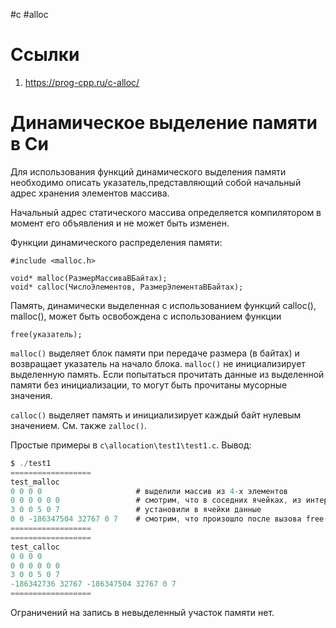 #c #alloc

# Ссылки

1. https://prog-cpp.ru/c-alloc/

# Динамическое выделение памяти в Си

Для использования функций динамического выделения памяти необходимо описать указатель,представляющий собой начальный адрес хранения элементов массива.

Начальный адрес статического массива определяется компилятором в момент его объявления и не
может быть изменен.

Функции динамического распределения памяти:

```
#include <malloc.h>

void* malloc(РазмерМассиваВБайтах);
void* calloc(ЧислоЭлементов, РазмерЭлементаВБайтах);
```

Память, динамически выделенная с использованием функций calloc(), malloc(), может быть освобождена с использованием функции

```
free(указатель);
```

`malloc()` выделяет блок памяти при передаче размера (в байтах) и возвращает указатель на
начало блока. `malloc()` не инициализирует выделенную память. Если попытаться прочитать
данные из выделенной памяти без инициализации, то могут быть прочитаны мусорные значения.

`calloc()` выделяет память и инициализирует каждый байт нулевым значением. См. также `zalloc()`.

Простые примеры в `c\allocation\test1\test1.c`. Вывод:

```c
$ ./test1
==================
test_malloc
0 0 0 0                     # выделили массив из 4-х элементов
0 0 0 0 0 0                 # смотрим, что в соседних ячейках, из интереса
3 0 0 5 0 7                 # установили в ячейки данные
0 0 -186347504 32767 0 7    # смотрим, что произошло после вызова free()
==================
==================
test_calloc
0 0 0 0
0 0 0 0 0 0
3 0 0 5 0 7
-186342736 32767 -186347504 32767 0 7
==================
```

Ограничений на запись в невыделенный участок памяти нет.
